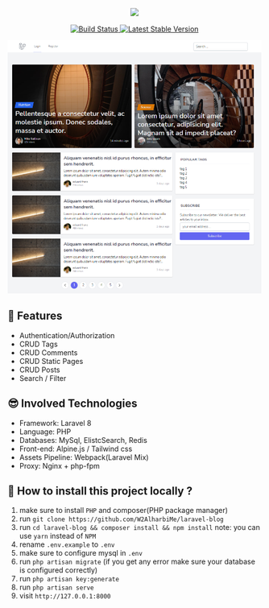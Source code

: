 <p align="center">
<a href="https://laravel.com" target="_blank"><img src="https://raw.githubusercontent.com/laravel/art/master/logo-lockup/5%20SVG/2%20CMYK/1%20Full%20Color/laravel-logolockup-cmyk-red.svg" width="400"></a></p>

<p align="center">
<a href="https://travis-ci.org/laravel/framework">
    <img src="https://travis-ci.org/laravel/framework.svg" alt="Build Status">
</a>
<a href="https://packagist.org/packages/laravel/framework">
    <img src="https://img.shields.io/packagist/v/laravel/framework" alt="Latest Stable Version">
</a>
</p>

![main page](git-images/main_page_2.png)


## 💎 Features

- Authentication/Authorization
- CRUD Tags
- CRUD Comments
- CRUD Static Pages
- CRUD Posts
- Search / Filter


## 😎 Involved Technologies

- Framework: Laravel 8
- Language: PHP
- Databases: MySql, ElistcSearch, Redis
- Front-end: Alpine.js / Tailwind css
- Assets Pipeline: Webpack(Laravel Mix)
- Proxy: Nginx + php-fpm


## 🤔 How to install this project locally ?
1. make sure to install `PHP` and composer(PHP package manager)
2. run `git clone https://github.com/W2AlharbiMe/laravel-blog`
3. run `cd laravel-blog && composer install && npm install` note: you can use `yarn` instead of `NPM`
4. rename `.env.example` to `.env`
5. make sure to configure mysql in `.env` 
6. run `php artisan migrate` (if you get any error make sure your database is configured correctly)
7. run `php artisan key:generate`
8. run `php artisan serve`
9. visit `http://127.0.0.1:8000`





